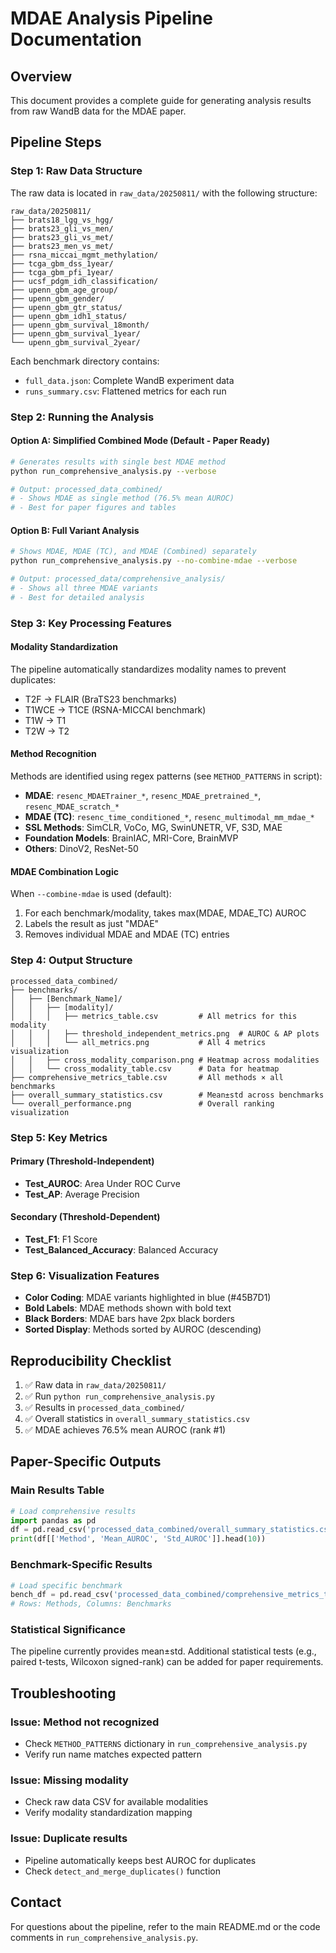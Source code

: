 # MDAE Analysis Pipeline Documentation

## Overview
This document provides a complete guide for generating analysis results from raw WandB data for the MDAE paper.

## Pipeline Steps

### Step 1: Raw Data Structure
The raw data is located in `raw_data/20250811/` with the following structure:
```
raw_data/20250811/
├── brats18_lgg_vs_hgg/
├── brats23_gli_vs_men/
├── brats23_gli_vs_met/
├── brats23_men_vs_met/
├── rsna_miccai_mgmt_methylation/
├── tcga_gbm_dss_1year/
├── tcga_gbm_pfi_1year/
├── ucsf_pdgm_idh_classification/
├── upenn_gbm_age_group/
├── upenn_gbm_gender/
├── upenn_gbm_gtr_status/
├── upenn_gbm_idh1_status/
├── upenn_gbm_survival_18month/
├── upenn_gbm_survival_1year/
└── upenn_gbm_survival_2year/
```

Each benchmark directory contains:
- `full_data.json`: Complete WandB experiment data
- `runs_summary.csv`: Flattened metrics for each run

### Step 2: Running the Analysis

#### Option A: Simplified Combined Mode (Default - Paper Ready)
```bash
# Generates results with single best MDAE method
python run_comprehensive_analysis.py --verbose

# Output: processed_data_combined/
# - Shows MDAE as single method (76.5% mean AUROC)
# - Best for paper figures and tables
```

#### Option B: Full Variant Analysis
```bash
# Shows MDAE, MDAE (TC), and MDAE (Combined) separately
python run_comprehensive_analysis.py --no-combine-mdae --verbose

# Output: processed_data/comprehensive_analysis/
# - Shows all three MDAE variants
# - Best for detailed analysis
```

### Step 3: Key Processing Features

#### Modality Standardization
The pipeline automatically standardizes modality names to prevent duplicates:
- T2F → FLAIR (BraTS23 benchmarks)
- T1WCE → T1CE (RSNA-MICCAI benchmark)
- T1W → T1
- T2W → T2

#### Method Recognition
Methods are identified using regex patterns (see `METHOD_PATTERNS` in script):
- **MDAE**: `resenc_MDAETrainer_*`, `resenc_MDAE_pretrained_*`, `resenc_MDAE_scratch_*`
- **MDAE (TC)**: `resenc_time_conditioned_*`, `resenc_multimodal_mm_mdae_*`
- **SSL Methods**: SimCLR, VoCo, MG, SwinUNETR, VF, S3D, MAE
- **Foundation Models**: BrainIAC, MRI-Core, BrainMVP
- **Others**: DinoV2, ResNet-50

#### MDAE Combination Logic
When `--combine-mdae` is used (default):
1. For each benchmark/modality, takes max(MDAE, MDAE_TC) AUROC
2. Labels the result as just "MDAE"
3. Removes individual MDAE and MDAE (TC) entries

### Step 4: Output Structure

```
processed_data_combined/
├── benchmarks/
│   ├── [Benchmark_Name]/
│   │   ├── [modality]/
│   │   │   ├── metrics_table.csv         # All metrics for this modality
│   │   │   ├── threshold_independent_metrics.png  # AUROC & AP plots
│   │   │   └── all_metrics.png           # All 4 metrics visualization
│   │   ├── cross_modality_comparison.png # Heatmap across modalities
│   │   └── cross_modality_table.csv      # Data for heatmap
├── comprehensive_metrics_table.csv       # All methods × all benchmarks
├── overall_summary_statistics.csv        # Mean±std across benchmarks
└── overall_performance.png               # Overall ranking visualization
```

### Step 5: Key Metrics

#### Primary (Threshold-Independent)
- **Test_AUROC**: Area Under ROC Curve
- **Test_AP**: Average Precision

#### Secondary (Threshold-Dependent)
- **Test_F1**: F1 Score
- **Test_Balanced_Accuracy**: Balanced Accuracy

### Step 6: Visualization Features
- **Color Coding**: MDAE variants highlighted in blue (#45B7D1)
- **Bold Labels**: MDAE methods shown with bold text
- **Black Borders**: MDAE bars have 2px black borders
- **Sorted Display**: Methods sorted by AUROC (descending)

## Reproducibility Checklist

1. ✅ Raw data in `raw_data/20250811/`
2. ✅ Run `python run_comprehensive_analysis.py`
3. ✅ Results in `processed_data_combined/`
4. ✅ Overall statistics in `overall_summary_statistics.csv`
5. ✅ MDAE achieves 76.5% mean AUROC (rank #1)

## Paper-Specific Outputs

### Main Results Table
```python
# Load comprehensive results
import pandas as pd
df = pd.read_csv('processed_data_combined/overall_summary_statistics.csv')
print(df[['Method', 'Mean_AUROC', 'Std_AUROC']].head(10))
```

### Benchmark-Specific Results
```python
# Load specific benchmark
bench_df = pd.read_csv('processed_data_combined/comprehensive_metrics_table.csv')
# Rows: Methods, Columns: Benchmarks
```

### Statistical Significance
The pipeline currently provides mean±std. Additional statistical tests (e.g., paired t-tests, Wilcoxon signed-rank) can be added for paper requirements.

## Troubleshooting

### Issue: Method not recognized
- Check `METHOD_PATTERNS` dictionary in `run_comprehensive_analysis.py`
- Verify run name matches expected pattern

### Issue: Missing modality
- Check raw data CSV for available modalities
- Verify modality standardization mapping

### Issue: Duplicate results
- Pipeline automatically keeps best AUROC for duplicates
- Check `detect_and_merge_duplicates()` function

## Contact
For questions about the pipeline, refer to the main README.md or the code comments in `run_comprehensive_analysis.py`.